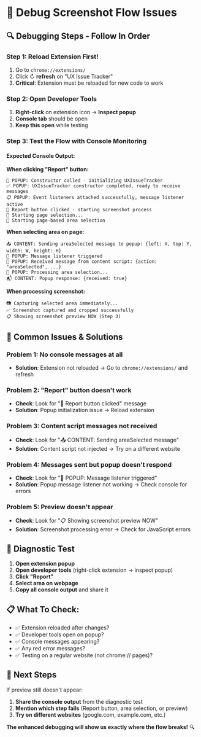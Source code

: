 # 🐛 Debug Screenshot Flow Issues

## 🔍 **Debugging Steps - Follow In Order**

### **Step 1: Reload Extension First!**
1. Go to `chrome://extensions/`
2. Click ↻ **refresh** on "UX Issue Tracker" 
3. **Critical**: Extension must be reloaded for new code to work

### **Step 2: Open Developer Tools**
1. **Right-click** on extension icon → **Inspect popup**
2. **Console tab** should be open
3. **Keep this open** while testing

### **Step 3: Test the Flow with Console Monitoring**

#### **Expected Console Output:**

**When clicking "Report" button:**
```
🚀 POPUP: Constructor called - initializing UXIssueTracker
✅ POPUP: UXIssueTracker constructor completed, ready to receive messages
📋 POPUP: Event listeners attached successfully, message listener active
🚀 Report button clicked - starting screenshot process
📱 Starting page selection...
🔄 Starting page-based area selection
```

**When selecting area on page:**
```
📤 CONTENT: Sending areaSelected message to popup: {left: X, top: Y, width: W, height: H}
📨 POPUP: Message listener triggered
🔔 POPUP: Received message from content script: {action: "areaSelected", ...}
🎯 POPUP: Processing area selection...
📬 CONTENT: Popup response: {received: true}
```

**When processing screenshot:**
```
📷 Capturing selected area immediately...
✅ Screenshot captured and cropped successfully
📋 Showing screenshot preview NOW (Step 3)
```

## 🚨 **Common Issues & Solutions**

### **Problem 1: No console messages at all**
- **Solution**: Extension not reloaded → Go to `chrome://extensions/` and refresh

### **Problem 2: "Report" button doesn't work**
- **Check**: Look for "🚀 Report button clicked" message
- **Solution**: Popup initialization issue → Reload extension

### **Problem 3: Content script messages not received**
- **Check**: Look for "📤 CONTENT: Sending areaSelected message"
- **Solution**: Content script not injected → Try on a different website

### **Problem 4: Messages sent but popup doesn't respond**
- **Check**: Look for "📨 POPUP: Message listener triggered"  
- **Solution**: Popup message listener not working → Check console for errors

### **Problem 5: Preview doesn't appear**
- **Check**: Look for "📋 Showing screenshot preview NOW"
- **Solution**: Screenshot processing error → Check for JavaScript errors

## 🧪 **Diagnostic Test**

1. **Open extension popup**
2. **Open developer tools** (right-click extension → inspect popup)
3. **Click "Report"**
4. **Select area on webpage**
5. **Copy all console output** and share it

## 📋 **What To Check:**

- ✅ Extension reloaded after changes?
- ✅ Developer tools open on popup?
- ✅ Console messages appearing?
- ✅ Any red error messages?
- ✅ Testing on a regular website (not chrome:// pages)?

## 🎯 **Next Steps**

If preview still doesn't appear:
1. **Share the console output** from the diagnostic test
2. **Mention which step fails** (Report button, area selection, or preview)
3. **Try on different websites** (google.com, example.com, etc.)

**The enhanced debugging will show us exactly where the flow breaks!** 🔍

